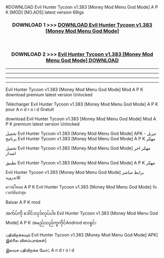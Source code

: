 #DOWNLOAD Evil Hunter Tycoon v1.383  [Money Mod Menu God Mode] A P K [MOD] [NO.ADS] latest version 69igs



<div align="center">

<h3>DOWNLOAD 1 >>> <a href="https://teeasianyam.web.app?sq=Evil Hunter Tycoon v1.383  [Money Mod Menu God Mode]">DOWNLOAD Evil Hunter Tycoon v1.383  [Money Mod Menu God Mode] </a></h3><br>

<h3>DOWNLOAD 2 >>> <a href="https://teeasianyam.web.app?sq=Evil Hunter Tycoon v1.383  [Money Mod Menu God Mode] ">Evil Hunter Tycoon v1.383  [Money Mod Menu God Mode]  DOWNLOAD </a></h3>

</div>


----------------------------------------------------------

----------------------------------------------------------

----------------------------------------------------------

----------------------------------------------------------


Evil Hunter Tycoon v1.383  [Money Mod Menu God Mode]  Mod A P K download premium latest version Unlocked

Télécharger Evil Hunter Tycoon v1.383  [Money Mod Menu God Mode]  A P K pour A n d r o i d Gratuit

download Evil Hunter Tycoon v1.383  [Money Mod Menu God Mode]  Mod A P K premium latest version Unlocked

تحميل Evil Hunter Tycoon v1.383  [Money Mod Menu God Mode]  APK - تنزيل برنامج Evil Hunter Tycoon v1.383  [Money Mod Menu God Mode]  A P K مهكر

تحميل Evil Hunter Tycoon v1.383  [Money Mod Menu God Mode]  مهكر اخر اصدار

تطبيق Evil Hunter Tycoon v1.383  [Money Mod Menu God Mode]  A P K مهكر

Evil Hunter Tycoon v1.383  [Money Mod Menu God Mode]  برابط مباشر للاندرويد

ดาวน์โหลด A P K Evil Hunter Tycoon v1.383  [Money Mod Menu God Mode]  รับเวอร์ชันล่าสุด

Baixar A P K mod

အက်ပ်ကို ဒေါင်းလုဒ်လုပ်ပါ။ Evil Hunter Tycoon v1.383  [Money Mod Menu God Mode]  A P K အမည်သည်ကူကိုင်Andriod ဗားရှင်း

பதிவிறக்கவும் Evil Hunter Tycoon v1.383  [Money Mod Menu God Mode]  APK[ இல்லை விளம்பரங்கள்] 
 
இலவச பதிவிறக்க மோட் A n d r o i d



